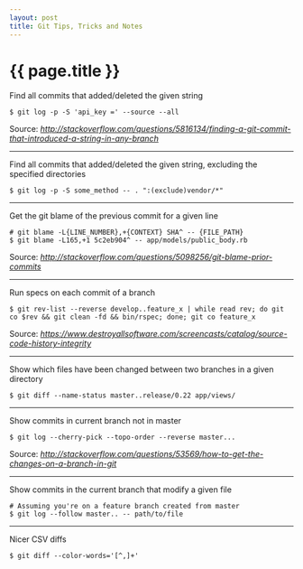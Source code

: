 ```yaml
---
layout: post
title: Git Tips, Tricks and Notes
---
```


# {{ page.title }}

Find all commits that added/deleted the given string

    $ git log -p -S 'api_key =' --source --all

Source: _<http://stackoverflow.com/questions/5816134/finding-a-git-commit-that-introduced-a-string-in-any-branch>_

---

Find all commits that added/deleted the given string, excluding the specified directories

    $ git log -p -S some_method -- . ":(exclude)vendor/*"

---

Get the git blame of the previous commit for a given line

    # git blame -L{LINE_NUMBER},+{CONTEXT} SHA^ -- {FILE_PATH}
    $ git blame -L165,+1 5c2eb904^ -- app/models/public_body.rb

Source: _<http://stackoverflow.com/questions/5098256/git-blame-prior-commits>_

---

Run specs on each commit of a branch

    $ git rev-list --reverse develop..feature_x | while read rev; do git co $rev && git clean -fd && bin/rspec; done; git co feature_x 

Source: _<https://www.destroyallsoftware.com/screencasts/catalog/source-code-history-integrity>_

---

Show which files have been changed between two branches in a given directory

    $ git diff --name-status master..release/0.22 app/views/

---

Show commits in current branch not in master

    $ git log --cherry-pick --topo-order --reverse master...

Source: _<http://stackoverflow.com/questions/53569/how-to-get-the-changes-on-a-branch-in-git>_

---

Show commits in the current branch that modify a given file

    # Assuming you're on a feature branch created from master
    $ git log --follow master.. -- path/to/file

---

Nicer CSV diffs

    $ git diff --color-words='[^,]+'
